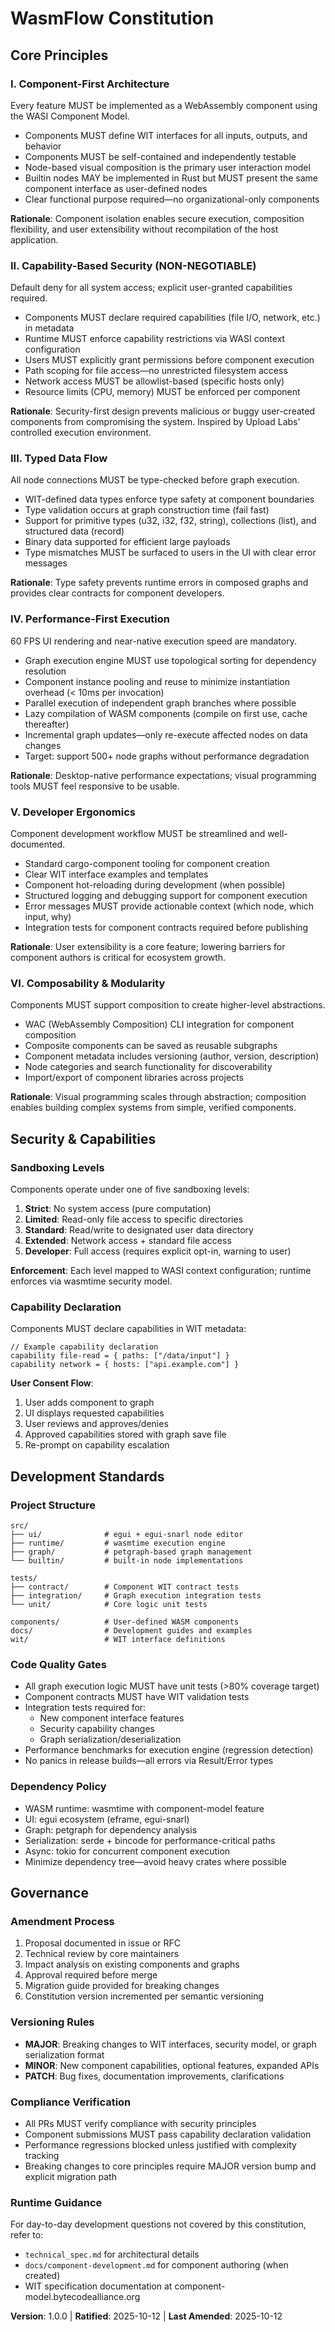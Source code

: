 <!--
Sync Impact Report:
- Version change: N/A → 1.0.0 (initial constitution)
- Modified principles: N/A (initial creation)
- Added sections: All core principles, Security & Capabilities, Development Standards, Governance
- Removed sections: N/A
- Templates requiring updates:
  ✅ plan-template.md - Constitution Check section ready for validation
  ✅ spec-template.md - Requirements align with component model and security principles
  ✅ tasks-template.md - Task organization supports component-based development
- Follow-up TODOs: None
-->

# WasmFlow Constitution

## Core Principles

### I. Component-First Architecture

Every feature MUST be implemented as a WebAssembly component using the WASI Component Model.

- Components MUST define WIT interfaces for all inputs, outputs, and behavior
- Components MUST be self-contained and independently testable
- Node-based visual composition is the primary user interaction model
- Builtin nodes MAY be implemented in Rust but MUST present the same component interface as user-defined nodes
- Clear functional purpose required—no organizational-only components

**Rationale**: Component isolation enables secure execution, composition flexibility, and user extensibility without recompilation of the host application.

### II. Capability-Based Security (NON-NEGOTIABLE)

Default deny for all system access; explicit user-granted capabilities required.

- Components MUST declare required capabilities (file I/O, network, etc.) in metadata
- Runtime MUST enforce capability restrictions via WASI context configuration
- Users MUST explicitly grant permissions before component execution
- Path scoping for file access—no unrestricted filesystem access
- Network access MUST be allowlist-based (specific hosts only)
- Resource limits (CPU, memory) MUST be enforced per component

**Rationale**: Security-first design prevents malicious or buggy user-created components from compromising the system. Inspired by Upload Labs' controlled execution environment.

### III. Typed Data Flow

All node connections MUST be type-checked before graph execution.

- WIT-defined data types enforce type safety at component boundaries
- Type validation occurs at graph construction time (fail fast)
- Support for primitive types (u32, i32, f32, string), collections (list), and structured data (record)
- Binary data supported for efficient large payloads
- Type mismatches MUST be surfaced to users in the UI with clear error messages

**Rationale**: Type safety prevents runtime errors in composed graphs and provides clear contracts for component developers.

### IV. Performance-First Execution

60 FPS UI rendering and near-native execution speed are mandatory.

- Graph execution engine MUST use topological sorting for dependency resolution
- Component instance pooling and reuse to minimize instantiation overhead (< 10ms per invocation)
- Parallel execution of independent graph branches where possible
- Lazy compilation of WASM components (compile on first use, cache thereafter)
- Incremental graph updates—only re-execute affected nodes on data changes
- Target: support 500+ node graphs without performance degradation

**Rationale**: Desktop-native performance expectations; visual programming tools MUST feel responsive to be usable.

### V. Developer Ergonomics

Component development workflow MUST be streamlined and well-documented.

- Standard cargo-component tooling for component creation
- Clear WIT interface examples and templates
- Component hot-reloading during development (when possible)
- Structured logging and debugging support for component execution
- Error messages MUST provide actionable context (which node, which input, why)
- Integration tests for component contracts required before publishing

**Rationale**: User extensibility is a core feature; lowering barriers for component authors is critical for ecosystem growth.

### VI. Composability & Modularity

Components MUST support composition to create higher-level abstractions.

- WAC (WebAssembly Composition) CLI integration for component composition
- Composite components can be saved as reusable subgraphs
- Component metadata includes versioning (author, version, description)
- Node categories and search functionality for discoverability
- Import/export of component libraries across projects

**Rationale**: Visual programming scales through abstraction; composition enables building complex systems from simple, verified components.

## Security & Capabilities

### Sandboxing Levels

Components operate under one of five sandboxing levels:

1. **Strict**: No system access (pure computation)
2. **Limited**: Read-only file access to specific directories
3. **Standard**: Read/write to designated user data directory
4. **Extended**: Network access + standard file access
5. **Developer**: Full access (requires explicit opt-in, warning to user)

**Enforcement**: Each level mapped to WASI context configuration; runtime enforces via wasmtime security model.

### Capability Declaration

Components MUST declare capabilities in WIT metadata:

```wit
// Example capability declaration
capability file-read = { paths: ["/data/input"] }
capability network = { hosts: ["api.example.com"] }
```

**User Consent Flow**:
1. User adds component to graph
2. UI displays requested capabilities
3. User reviews and approves/denies
4. Approved capabilities stored with graph save file
5. Re-prompt on capability escalation

## Development Standards

### Project Structure

```
src/
├── ui/              # egui + egui-snarl node editor
├── runtime/         # wasmtime execution engine
├── graph/           # petgraph-based graph management
└── builtin/         # built-in node implementations

tests/
├── contract/        # Component WIT contract tests
├── integration/     # Graph execution integration tests
└── unit/            # Core logic unit tests

components/          # User-defined WASM components
docs/                # Development guides and examples
wit/                 # WIT interface definitions
```

### Code Quality Gates

- All graph execution logic MUST have unit tests (>80% coverage target)
- Component contracts MUST have WIT validation tests
- Integration tests required for:
  - New component interface features
  - Security capability changes
  - Graph serialization/deserialization
- Performance benchmarks for execution engine (regression detection)
- No panics in release builds—all errors via Result/Error types

### Dependency Policy

- WASM runtime: wasmtime with component-model feature
- UI: egui ecosystem (eframe, egui-snarl)
- Graph: petgraph for dependency analysis
- Serialization: serde + bincode for performance-critical paths
- Async: tokio for concurrent component execution
- Minimize dependency tree—avoid heavy crates where possible

## Governance

### Amendment Process

1. Proposal documented in issue or RFC
2. Technical review by core maintainers
3. Impact analysis on existing components and graphs
4. Approval required before merge
5. Migration guide provided for breaking changes
6. Constitution version incremented per semantic versioning

### Versioning Rules

- **MAJOR**: Breaking changes to WIT interfaces, security model, or graph serialization format
- **MINOR**: New component capabilities, optional features, expanded APIs
- **PATCH**: Bug fixes, documentation improvements, clarifications

### Compliance Verification

- All PRs MUST verify compliance with security principles
- Component submissions MUST pass capability declaration validation
- Performance regressions blocked unless justified with complexity tracking
- Breaking changes to core principles require MAJOR version bump and explicit migration path

### Runtime Guidance

For day-to-day development questions not covered by this constitution, refer to:
- `technical_spec.md` for architectural details
- `docs/component-development.md` for component authoring (when created)
- WIT specification documentation at component-model.bytecodealliance.org

**Version**: 1.0.0 | **Ratified**: 2025-10-12 | **Last Amended**: 2025-10-12
